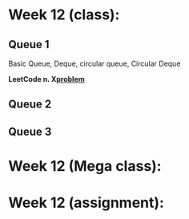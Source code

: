 # Week 12 (class):

## Queue 1

Basic Queue, Deque, circular queue, Circular Deque

**LeetCode n. X[problem](link)**

## Queue 2

## Queue 3

# Week 12 (Mega class):

# Week 12 (assignment):
